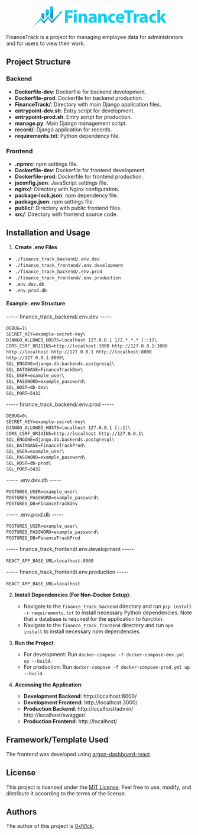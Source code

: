 <p align="center">
  <img src="finance_track_frontend/src/assets/img/brand/finance-track.png" alt="FinanceTrack Logo">
</p>

FinanceTrack is a project for managing employee data for administrators and for users to view their work.

## Project Structure

### Backend

- **Dockerfile-dev**: Dockerfile for backend development.
- **Dockerfile-prod**: Dockerfile for backend production.
- **FinanceTrack/**: Directory with main Django application files.
- **entrypoint-dev.sh**: Entry script for development.
- **entrypoint-prod.sh**: Entry script for production.
- **manage.py**: Main Django management script.
- **record/**: Django application for records.
- **requirements.txt**: Python dependency file.

### Frontend

- **.npmrc**: npm settings file.
- **Dockerfile-dev**: Dockerfile for frontend development.
- **Dockerfile-prod**: Dockerfile for frontend production.
- **jsconfig.json**: JavaScript settings file.
- **nginx/**: Directory with Nginx configuration.
- **package-lock.json**: npm dependency file.
- **package.json**: npm settings file.
- **public/**: Directory with public frontend files.
- **src/**: Directory with frontend source code.

## Installation and Usage

1. **Create .env Files**

- `./finance_track_backend/.env.dev`
- `./finance_track_frontend/.env.development`
- `./finance_track_backend/.env.prod`
- `./finance_track_frontend/.env.production`
- `.env.dev.db`
- `.env.prod.db`

#### Example .env Structure

----- finance_track_backend/.env.dev -----
```
DEBUG=1\
SECRET_KEY=example-secret-key\
DJANGO_ALLOWED_HOSTS=localhost 127.0.0.1 172.*.*.* [::1]\
CORS_CSRF_ORIGINS=http://localhost:3000 http://127.0.0.1:3000 http://localhost http://127.0.0.1 http://localhost:8000 http://127.0.0.1:8000\
SQL_ENGINE=django.db.backends.postgresql\
SQL_DATABASE=FinanceTrackDev\
SQL_USER=example_user\
SQL_PASSWORD=example_password\
SQL_HOST=db-dev\
SQL_PORT=5432
```

----- finance_track_backend/.env.prod -----
```
DEBUG=0\
SECRET_KEY=example-secret-key\
DJANGO_ALLOWED_HOSTS=localhost 127.0.0.1 [::1]\
CORS_CSRF_ORIGINS=http://localhost http://127.0.0.1\
SQL_ENGINE=django.db.backends.postgresql\
SQL_DATABASE=FinanceTrackProd\
SQL_USER=example_user\
SQL_PASSWORD=example_password\
SQL_HOST=db-prod\
SQL_PORT=5432
```
----- .env.dev.db -----

```
POSTGRES_USER=example_user\
POSTGRES_PASSWORD=example_password\
POSTGRES_DB=FinanceTrackDev
```

----- .env.prod.db -----
```
POSTGRES_USER=example_user\
POSTGRES_PASSWORD=example_password\
POSTGRES_DB=FinanceTrackProd
```
----- finance_track_frontend/.env.development -----

```REACT_APP_BASE_URL=localhost:8000```

----- finance_track_frontend/.env.production -----

```REACT_APP_BASE_URL=localhost```

2. **Install Dependencies (For Non-Docker Setup)**:
    - Navigate to the `finance_track_backend` directory and run `pip install -r requirements.txt` to install necessary Python dependencies. Note that a database is required for the application to function.
    - Navigate to the `finance_track_frontend` directory and run `npm install` to install necessary npm dependencies.

3. **Run the Project**:
    - For development: Run ```docker-compose -f docker-compose-dev.yml up --build```.
    - For production: Run ```docker-compose -f docker-compose-prod.yml up --build```.

4. **Accessing the Application**:
    - **Development Backend**: http://localhost:8000/
    - **Development Frontend**: http://localhost:3000/
    - **Production Backend**: http://localhost/admin/ http://localhost/swagger/ 
    - **Production Frontend**: http://localhost/

## Framework/Template Used
The frontend was developed using [argon-dashboard-react](https://github.com/creativetimofficial/argon-dashboard-react).

## License

This project is licensed under the [MIT License](LICENSE). Feel free to use, modify, and distribute it according to the terms of the license.

## Authors

The author of this project is [0xN1ck](https://github.com/0xN1ck).
